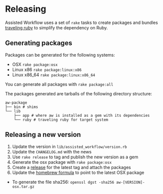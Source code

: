 Releasing
=========

Assisted Workflow uses a set of `rake` tasks to create packages and bundles [traveling
ruby][traveling_ruby] to simplify the dependency on Ruby.

Generating packages
-------------------

Packages can be generated for the following systems:

* OSX `rake package:osx`
* Linux x86 `rake package:linux:x86`
* Linux x86_64 `rake package:linux:x86_64`

You can generate all packages with `rake package:all`

[traveling_ruby]: https://github.com/phusion/traveling-ruby

The packages generated are tarballs of the following directory structure:

    aw-package
    ├── bin # shims
    └── lib
        ├── app # where aw is installed as a gem with its dependencies
        └── ruby # traveling ruby for target system

Releasing a new version
-----------------------

1. Update the version in `lib/assisted_workflow/version.rb`
1. Update the `CHANGELOG.md` with the news
1. Use `rake release` to tag and publish the new version as a gem
1. Generate the osx package with `rake package:osx`
1. Create a [release] for the latest tag and attach the packages
1. Update the [homebrew formula] to point to the latest OSX package
  * To generate the file sha256: `openssl dgst -sha256 aw-[VERSION]-osx.tar.gz`

[release]: https://github.com/inaka/assisted_workflow/releases
[homebrew formula]: https://github.com/inaka/homebrew-formulas